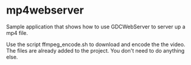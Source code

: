 mp4webserver
=========
Sample application that shows how to use GDCWebServer to server up a mp4 file.

Use the script ffmpeg_encode.sh to download and encode the the video.
The files are already added to the project.  You don't need to do anything else.
